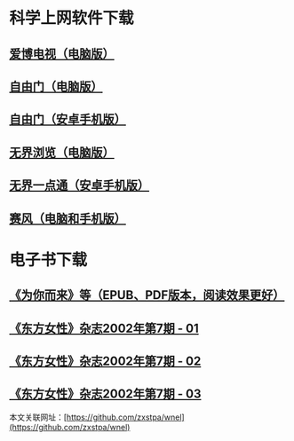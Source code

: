 # 科学上网软件下载
## [**爱博电视（电脑版）**](https://github.com/zxstpa/wnel/files/4812881/Green_iPPOTV.zip)
## [**自由门（电脑版）**](https://github.com/zxstpa/wnel/files/4812789/fg776p.zip)
## [**自由门（安卓手机版）**](https://github.com/zxstpa/wnel/files/4812824/fgma42.zip)
## [**无界浏览（电脑版）**](https://github.com/zxstpa/wnel/files/4812782/u.zip)
## [**无界一点通（安卓手机版）**](https://github.com/zxstpa/wnel/files/4812890/um.zip)
## [**赛风（电脑和手机版）**](https://s3.amazonaws.com/psiphon/web/mjr4-p23r-puwl/zh/download.html#direct)

# 电子书下载
## [**《为你而来》等（EPUB、PDF版本，阅读效果更好）**](https://github.com/zxstpa/wnel/files/4816727/default.zip)
## [**《东方女性》杂志2002年第7期 - 01**](https://github.com/zxstpa/wnel/files/4816730/2002.7.-.01.zip)
## [**《东方女性》杂志2002年第7期 - 02**](https://github.com/zxstpa/wnel/files/4816741/2002.7.-.02.zip)
## [**《东方女性》杂志2002年第7期 - 03**](https://github.com/zxstpa/wnel/files/4816749/2002.7.-.03.zip)

本文关联网址：[https://github.com/zxstpa/wnel](https://github.com/zxstpa/wnel)
